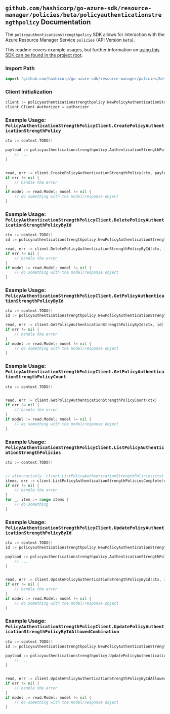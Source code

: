 
## `github.com/hashicorp/go-azure-sdk/resource-manager/policies/beta/policyauthenticationstrengthpolicy` Documentation

The `policyauthenticationstrengthpolicy` SDK allows for interaction with the Azure Resource Manager Service `policies` (API Version `beta`).

This readme covers example usages, but further information on [using this SDK can be found in the project root](https://github.com/hashicorp/go-azure-sdk/tree/main/docs).

### Import Path

```go
import "github.com/hashicorp/go-azure-sdk/resource-manager/policies/beta/policyauthenticationstrengthpolicy"
```


### Client Initialization

```go
client := policyauthenticationstrengthpolicy.NewPolicyAuthenticationStrengthPolicyClientWithBaseURI("https://management.azure.com")
client.Client.Authorizer = authorizer
```


### Example Usage: `PolicyAuthenticationStrengthPolicyClient.CreatePolicyAuthenticationStrengthPolicy`

```go
ctx := context.TODO()

payload := policyauthenticationstrengthpolicy.AuthenticationStrengthPolicy{
	// ...
}


read, err := client.CreatePolicyAuthenticationStrengthPolicy(ctx, payload)
if err != nil {
	// handle the error
}
if model := read.Model; model != nil {
	// do something with the model/response object
}
```


### Example Usage: `PolicyAuthenticationStrengthPolicyClient.DeletePolicyAuthenticationStrengthPolicyById`

```go
ctx := context.TODO()
id := policyauthenticationstrengthpolicy.NewPolicyAuthenticationStrengthPolicyID("authenticationStrengthPolicyIdValue")

read, err := client.DeletePolicyAuthenticationStrengthPolicyById(ctx, id)
if err != nil {
	// handle the error
}
if model := read.Model; model != nil {
	// do something with the model/response object
}
```


### Example Usage: `PolicyAuthenticationStrengthPolicyClient.GetPolicyAuthenticationStrengthPolicyById`

```go
ctx := context.TODO()
id := policyauthenticationstrengthpolicy.NewPolicyAuthenticationStrengthPolicyID("authenticationStrengthPolicyIdValue")

read, err := client.GetPolicyAuthenticationStrengthPolicyById(ctx, id)
if err != nil {
	// handle the error
}
if model := read.Model; model != nil {
	// do something with the model/response object
}
```


### Example Usage: `PolicyAuthenticationStrengthPolicyClient.GetPolicyAuthenticationStrengthPolicyCount`

```go
ctx := context.TODO()


read, err := client.GetPolicyAuthenticationStrengthPolicyCount(ctx)
if err != nil {
	// handle the error
}
if model := read.Model; model != nil {
	// do something with the model/response object
}
```


### Example Usage: `PolicyAuthenticationStrengthPolicyClient.ListPolicyAuthenticationStrengthPolicies`

```go
ctx := context.TODO()


// alternatively `client.ListPolicyAuthenticationStrengthPolicies(ctx)` can be used to do batched pagination
items, err := client.ListPolicyAuthenticationStrengthPoliciesComplete(ctx)
if err != nil {
	// handle the error
}
for _, item := range items {
	// do something
}
```


### Example Usage: `PolicyAuthenticationStrengthPolicyClient.UpdatePolicyAuthenticationStrengthPolicyById`

```go
ctx := context.TODO()
id := policyauthenticationstrengthpolicy.NewPolicyAuthenticationStrengthPolicyID("authenticationStrengthPolicyIdValue")

payload := policyauthenticationstrengthpolicy.AuthenticationStrengthPolicy{
	// ...
}


read, err := client.UpdatePolicyAuthenticationStrengthPolicyById(ctx, id, payload)
if err != nil {
	// handle the error
}
if model := read.Model; model != nil {
	// do something with the model/response object
}
```


### Example Usage: `PolicyAuthenticationStrengthPolicyClient.UpdatePolicyAuthenticationStrengthPolicyByIdAllowedCombination`

```go
ctx := context.TODO()
id := policyauthenticationstrengthpolicy.NewPolicyAuthenticationStrengthPolicyID("authenticationStrengthPolicyIdValue")

payload := policyauthenticationstrengthpolicy.UpdatePolicyAuthenticationStrengthPolicyByIdAllowedCombinationRequest{
	// ...
}


read, err := client.UpdatePolicyAuthenticationStrengthPolicyByIdAllowedCombination(ctx, id, payload)
if err != nil {
	// handle the error
}
if model := read.Model; model != nil {
	// do something with the model/response object
}
```
